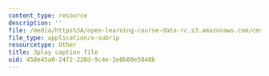 ```yaml
---
content_type: resource
description: ''
file: /media/https%3A/open-learning-course-data-rc.s3.amazonaws.com/cms-608-game-design-spring-2014/450e45a024f2228d9c4e2e0b80e5048b_1506651.srt
file_type: application/x-subrip
resourcetype: Other
title: 3play caption file
uid: 450e45a0-24f2-228d-9c4e-2e0b80e5048b
---
```

